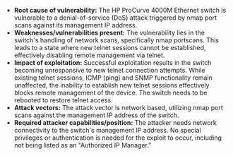 - **Root cause of vulnerability:** The HP ProCurve 4000M Ethernet switch is vulnerable to a denial-of-service (DoS) attack triggered by nmap port scans against its management IP address.
- **Weaknesses/vulnerabilities present:** The vulnerability lies in the switch's handling of network scans, specifically nmap portscans. This leads to a state where new telnet sessions cannot be established, effectively disabling remote management via telnet.
- **Impact of exploitation:** Successful exploitation results in the switch becoming unresponsive to new telnet connection attempts. While existing telnet sessions, ICMP (ping) and SNMP functionality remain unaffected, the inability to establish new telnet sessions effectively blocks remote management of the device. The switch needs to be rebooted to restore telnet access.
- **Attack vectors:** The attack vector is network based, utilizing nmap port scans against the management IP address of the switch.
- **Required attacker capabilities/position:** The attacker needs network connectivity to the switch's management IP address. No special privileges or authentication is needed for the exploit to occur, including not being listed as an "Authorized IP Manager."